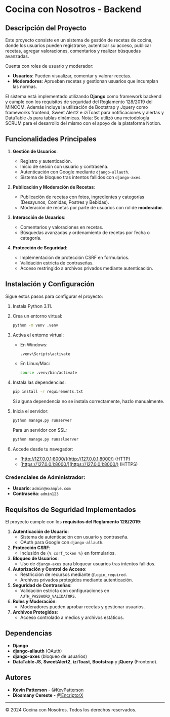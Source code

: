 # Cocina con Nosotros - Backend

## Descripción del Proyecto
Este proyecto consiste en un sistema de gestión de recetas de cocina, donde los usuarios pueden registrarse, autenticar su acceso, publicar recetas, agregar valoraciones, comentarios y realizar búsquedas avanzadas.

Cuenta con roles de usuario y moderador:
- **Usuarios**: Pueden visualizar, comentar y valorar recetas.
- **Moderadores**: Aprueban recetas y gestionan usuarios que incumplan las normas.

El sistema está implementado utilizando **Django** como framework backend y cumple con los requisitos de seguridad del Reglamento 128/2019 del MINCOM. Además incluye la utilización de Bootstrap y Jquery como frameworks frontend, Sweet Alert2 e iziToast para notificaciones y alertas y DataTable Js para tablas dinámicas.
Nota: Se utilizó una metodología SCRUM para el desarrollo del mismo con el apoyo de la plataforma Notion.

## Funcionalidades Principales
1. **Gestión de Usuarios**:
   - Registro y autenticación.
   - Inicio de sesión con usuario y contraseña.
   - Autenticación con Google mediante `django-allauth`.
   - Sistema de bloqueo tras intentos fallidos con `django-axes`.

2. **Publicación y Moderación de Recetas**:
   - Publicación de recetas con fotos, ingredientes y categorías (Desayunos, Comidas, Postres y Bebidas).
   - Moderación de recetas por parte de usuarios con rol de **moderador**.

3. **Interacción de Usuarios**:
   - Comentarios y valoraciones en recetas.
   - Búsquedas avanzadas y ordenamiento de recetas por fecha o categoría.

4. **Protección de Seguridad**:
   - Implementación de protección CSRF en formularios.
   - Validación estricta de contraseñas.
   - Acceso restringido a archivos privados mediante autenticación.

## Instalación y Configuración
Sigue estos pasos para configurar el proyecto:

1. Instala Python 3.11.
2. Crea un entorno virtual:
   ```bash
   python -m venv .venv
   ```
3. Activa el entorno virtual:
   - En Windows:
     ```bash
     .venv\Scripts\activate
     ```
   - En Linux/Mac:
     ```bash
     source .venv/bin/activate
     ```
4. Instala las dependencias:
   ```bash
   pip install -r requirements.txt
   ```
   Si alguna dependencia no se instala correctamente, hazlo manualmente.

5. Inicia el servidor:
   ```bash
   python manage.py runserver
   ```
   Para un servidor con SSL:
   ```bash
   python manage.py runsslserver
   ```
6. Accede desde tu navegador:
   - [http://127.0.0.1:8000/](http://127.0.0.1:8000/) (HTTP)
   - [https://127.0.0.1:8000/](https://127.0.0.1:8000/) (HTTPS)

### **Credenciales de Administrador:**
- **Usuario**: `admin@example.com`
- **Contraseña**: `admin123`

## Requisitos de Seguridad Implementados
El proyecto cumple con los **requisitos del Reglamento 128/2019**:

1. **Autenticación de Usuario**:
   - Sistema de autenticación con usuario y contraseña.
   - OAuth para Google con `django-allauth`.
2. **Protección CSRF**:
   - Inclusión de `{% csrf_token %}` en formularios.
3. **Bloqueo de Usuarios**:
   - Uso de `django-axes` para bloquear usuarios tras intentos fallidos.
4. **Autorización y Control de Acceso**:
   - Restricción de recursos mediante `@login_required`.
   - Archivos privados protegidos mediante autenticación.
5. **Seguridad de Contraseñas**:
   - Validación estricta con configuraciones en `AUTH_PASSWORD_VALIDATORS`.
6. **Roles y Moderación**:
   - Moderadores pueden aprobar recetas y gestionar usuarios.
7. **Archivos Protegidos**:
   - Acceso controlado a medios y archivos estáticos.

## Dependencias
- **Django**
- **django-allauth** (OAuth)
- **django-axes** (bloqueo de usuarios)
- **DataTable JS**, **SweetAlert2**, **iziToast**, **Bootstrap** y **jQuery** (Frontend).

## Autores
- **Kevin Patterson** - [@KevPatterson](https://github.com/KevPatterson)
- **Diosmany Cereste** - [@EncriptorX](https://github.com/EncriptorX) 

---
© 2024 Cocina con Nosotros. Todos los derechos reservados.
